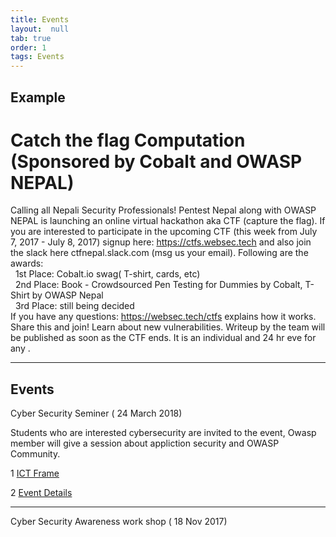 ```yaml
---
title: Events
layout:  null
tab: true
order: 1
tags: Events
---
```


## Example



# Catch the flag Computation (Sponsored by Cobalt and OWASP NEPAL)

Calling all Nepali Security Professionals!
Pentest Nepal along with OWASP NEPAL is launching an online virtual hackathon aka CTF (capture the flag).
If you are interested to participate in the upcoming CTF (this week from July 7, 2017 - July 8, 2017) signup here: https://ctfs.websec.tech and also join the slack here ctfnepal.slack.com (msg us your email).
Following are the awards: </br>
   &nbsp; 1st Place: Cobalt.io swag( T-shirt, cards, etc) </br>
   &nbsp; 2nd Place: Book - Crowdsourced Pen Testing for Dummies by Cobalt, T-Shirt by OWASP Nepal  </br>
   &nbsp; 3rd Place: still being decided </br>
If you have any questions: https://websec.tech/ctfs explains how it works.
Share this and join! Learn about new vulnerabilities. Writeup by the team will be published as soon as the CTF ends. It is an individual and 24 hr eve for any .

---------------------
Events
------
Cyber Security Seminer ( 24 March 2018)

Students who are interested cybersecurity are invited to the event, 
Owasp member will give a session about appliction security and OWASP Community.

1 <a href="https://np.ictframe.com/%E0%A4%8F%E0%A4%95-%E0%A4%A6%E0%A4%BF%E0%A4%A8%E0%A5%87-%E0%A4%B8%E0%A4%BE%E0%A4%87%E0%A4%AC%E0%A4%B0-%E0%A4%B8%E0%A5%87%E0%A4%95%E0%A5%8D%E0%A4%AF%E0%A5%81%E0%A4%B0%E0%A4%BF%E0%A4%9F%E0%A5%80/"> ICT Frame </a>

2 <a href="https://www.facebook.com/events/174907239976852/"> Event Details </a>

-----------------------------------

Cyber Security Awareness work shop ( 18 Nov 2017) 
